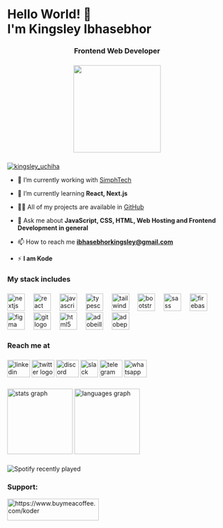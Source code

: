 <h1 align="left">Hello World! 👋<br>I'm Kingsley Ibhasebhor</h1>
<h3 align="center">Frontend Web Developer</h3>

###

<div align="center">
  <img height="200" src="https://th.bing.com/th/id/R.81d8d735bd86500357be2cbc5c1c354f?rik=QpkhKEVO58C%2fGQ&pid=ImgRaw&r=0"  />
</div>

###

<p align="left"> <a href="https://twitter.com/kingsley_uchiha" target="blank"><img src="https://img.shields.io/twitter/follow/kingsley_uchiha?logo=twitter&style=for-the-badge" alt="kingsley_uchiha" /></a> </p>


- 🔭 I’m currently working with [SimphTech](https://github.com/Simph-Tech)

- 🌱 I’m currently learning **React, Next.js**

- 👨‍💻 All of my projects are available in [GitHub](https://github.com/Kingsley-Uchiha?tab=repositories)

- 💬 Ask me about **JavaScript, CSS, HTML, Web Hosting and Frontend Development in general**

- 📫 How to reach me **ibhasebhorkingsley@gmail.com**

- ⚡ **I am Kode**

###

<h3 align="left">My stack includes</h3>

###

<div align="left">
  <img src="https://skillicons.dev/icons?i=nextjs" height="40" alt="nextjs logo"  />
  <img width="12" />
  <img src="https://skillicons.dev/icons?i=react" height="40" alt="react logo"  />
  <img width="12" />
  <img src="https://skillicons.dev/icons?i=js" height="40" alt="javascript logo"  />
  <img width="12" />
  <img src="https://skillicons.dev/icons?i=ts" height="40" alt="typescript logo"  />
  <img width="12" />
  <img src="https://skillicons.dev/icons?i=tailwind" height="40" alt="tailwindcss logo"  />
  <img width="12" />
  <img src="https://skillicons.dev/icons?i=bootstrap" height="40" alt="bootstrap logo"  />
  <img width="12" />
  <img src="https://skillicons.dev/icons?i=sass" height="40" alt="sass logo"  />
  <img width="12" />
  <img src="https://skillicons.dev/icons?i=firebase" height="40" alt="firebase logo"  />
  <img width="12" />
  <img src="https://skillicons.dev/icons?i=figma" height="40" alt="figma logo"  />
  <img width="12" />
  <img src="https://skillicons.dev/icons?i=git" height="40" alt="git logo"  />
  <img width="12" />
  <img src="https://skillicons.dev/icons?i=html" height="40" alt="html5 logo"  />
  <img width="12" />
  <img src="https://skillicons.dev/icons?i=ai" height="40" alt="adobeillustrator logo"  />
  <img width="12" />
  <img src="https://skillicons.dev/icons?i=ps" height="40" alt="adobephotoshop logo"  />
</div>

###

<h3 align="left">Reach me at</h3>

###

<div align="left">
  <img src="https://raw.githubusercontent.com/maurodesouza/profile-readme-generator/master/src/assets/icons/social/linkedin/default.svg" width="52" height="40" alt="linkedin logo"  />
  <img src="https://raw.githubusercontent.com/maurodesouza/profile-readme-generator/master/src/assets/icons/social/twitter/default.svg" width="52" height="40" alt="twitter logo"  />
  <img src="https://raw.githubusercontent.com/maurodesouza/profile-readme-generator/master/src/assets/icons/social/discord/default.svg" width="52" height="40" alt="discord logo"  />
  <img src="https://raw.githubusercontent.com/maurodesouza/profile-readme-generator/master/src/assets/icons/social/slack/default.svg" width="40" height="40" alt="slack logo"  />
  <img src="https://raw.githubusercontent.com/maurodesouza/profile-readme-generator/master/src/assets/icons/social/telegram/default.svg" width="52" height="40" alt="telegram logo"  />
  <img src="https://raw.githubusercontent.com/maurodesouza/profile-readme-generator/master/src/assets/icons/social/whatsapp/default.svg" width="52" height="40" alt="whatsapp logo"  />
</div>

###

<div align="left">
  <img src="https://github-readme-stats.vercel.app/api?username=Kingsley-Uchiha&hide_title=false&hide_rank=false&show_icons=true&include_all_commits=true&count_private=true&disable_animations=false&theme=tokyonight&locale=en&hide_border=true&order=1&custom_title=Statistics" height="150" alt="stats graph"  />
  
  <img src="https://github-readme-stats.vercel.app/api/top-langs?username=Kingsley-Uchiha&locale=en&hide_title=false&layout=compact&card_width=320&langs_count=5&theme=tokyonight&hide_border=true&order=2" height="150" alt="languages graph"  />
</div>

###

![Spotify recently played](https://spotify-recently-played-readme.vercel.app/api?user=316ldhjnl2k67d55oq3j332gjzhq)

###

<h3 align="left">Support:</h3>
<p><a href="https://www.buymeacoffee.com/https://www.buymeacoffee.com/koder"> <img align="left" src="https://cdn.buymeacoffee.com/buttons/v2/default-yellow.png" height="50" width="210" alt="https://www.buymeacoffee.com/koder" /></a></p><br><br>
